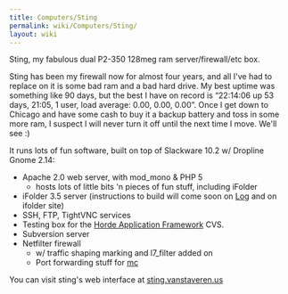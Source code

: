```yaml
---
title: Computers/Sting
permalink: wiki/Computers/Sting/
layout: wiki
---
```


Sting, my fabulous dual P2-350 128meg ram server/firewall/etc box.

Sting has been my firewall now for almost four years, and all I've had
to replace on it is some bad ram and a bad hard drive. My best uptime
was something like 90 days, but the best I have on record is “22:14:06
up 53 days, 21:05, 1 user, load average: 0.00, 0.00, 0.00”. Once I get
down to Chicago and have some cash to buy it a backup battery and toss
in some more ram, I suspect I will never turn it off until the next time
I move. We'll see :)

It runs lots of fun software, built on top of Slackware 10.2 w/ Dropline
Gnome 2.14:

-   Apache 2.0 web server, with mod\_mono & PHP 5
    -   hosts lots of little bits 'n pieces of fun stuff, including
        iFolder
-   iFolder 3.5 server (instructions to build will come soon on
    [Log](/wiki/Log "wikilink") and on ifolder site)
-   SSH, FTP, TightVNC services
-   Testing box for the [Horde Application
    Framework](http://www.horde.org/) CVS.
-   Subversion server
-   Netfilter firewall
    -   w/ traffic shaping marking and l7\_filter added on
    -   Port forwarding stuff for [mc](/wiki/Computers/Mc "wikilink")

You can visit sting's web interface at
[sting.vanstaveren.us](http://sting.vanstaveren.us/)
